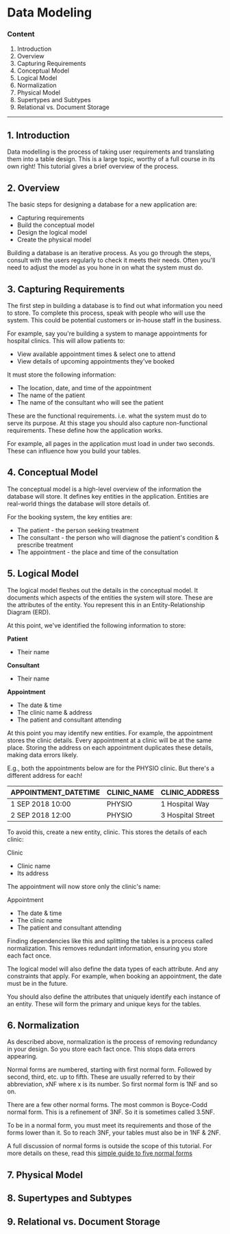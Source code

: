 # Data Modeling

### Content

1. Introduction
2. Overview
3. Capturing Requirements
4. Conceptual Model
5. Logical Model
6. Normalization
7. Physical Model
8. Supertypes and Subtypes
9. Relational vs. Document Storage

----------------------------------------------------------------------------------------------------------------------

## 1. Introduction

Data modelling is the process of taking user requirements and translating them into a table design. This is a large topic, worthy of a full course in its own right! This tutorial gives a brief overview of the process.

## 2. Overview

The basic steps for designing a database for a new application are:

- Capturing requirements
- Build the conceptual model
- Design the logical model
- Create the physical model

Building a database is an iterative process. As you go through the steps, consult with the users regularly to check it meets their needs. Often you'll need to adjust the model as you hone in on what the system must do.

## 3. Capturing Requirements

The first step in building a database is to find out what information you need to store. To complete this process, speak with people who will use the system. This could be potential customers or in-house staff in the business.

For example, say you're building a system to manage appointments for hospital clinics. This will allow patients to:

- View available appointment times & select one to attend
- View details of upcoming appointments they've booked

It must store the following information:

- The location, date, and time of the appointment
- The name of the patient
- The name of the consultant who will see the patient

These are the functional requirements. i.e. what the system must do to serve its purpose. At this stage you should also capture non-functional requirements. These define how the application works.

For example, all pages in the application must load in under two seconds. These can influence how you build your tables.

## 4. Conceptual Model

The conceptual model is a high-level overview of the information the database will store. It defines key entities in the application. Entities are real-world things the database will store details of.

For the booking system, the key entities are:

- The patient - the person seeking treatment
- The consultant - the person who will diagnose the patient's condition & prescribe treatment
- The appointment - the place and time of the consultation

## 5. Logical Model

The logical model fleshes out the details in the conceptual model. It documents which aspects of the entities the system will store. These are the attributes of the entity. You represent this in an Entity-Relationship Diagram (ERD).

At this point, we've identified the following information to store:

__Patient__
- Their name

__Consultant__

- Their name

__Appointment__
- The date & time
- The clinic name & address
- The patient and consultant attending

At this point you may identify new entities. For example, the appointment stores the clinic details. Every appointment at a clinic will be at the same place. Storing the address on each appointment duplicates these details, making data errors likely.

E.g., both the appointments below are for the PHYSIO clinic. But there's a different address for each!

| APPOINTMENT_DATETIME      | CLINIC_NAME      | CLINIC_ADDRESS
| ------------------------- | ---------------- | --------------
| 1 SEP 2018 10:00          | PHYSIO           | 1 Hospital Way
| 2 SEP 2018 12:00          | PHYSIO           | 3 Hospital Street

To avoid this, create a new entity, clinic. This stores the details of each clinic:

Clinic
- Clinic name
- Its address

The appointment will now store only the clinic's name:

Appointment
- The date & time
- The clinic name
- The patient and consultant attending

Finding dependencies like this and splitting the tables is a process called normalization. This removes redundant information, ensuring you store each fact once.

The logical model will also define the data types of each attribute. And any constraints that apply. For example, when booking an appointment, the date must be in the future.

You should also define the attributes that uniquely identify each instance of an entity. These will form the primary and unique keys for the tables.

## 6. Normalization

As described above, normalization is the process of removing redundancy in your design. So you store each fact once. This stops data errors appearing.

Normal forms are numbered, starting with first normal form. Followed by second, third, etc. up to fifth. These are usually referred to by their abbreviation, xNF where x is its number. So first normal form is 1NF and so on.

There are a few other normal forms. The most common is Boyce-Codd normal form. This is a refinement of 3NF. So it is sometimes called 3.5NF.

To be in a normal form, you must meet its requirements and those of the forms lower than it. So to reach 3NF, your tables must also be in 1NF & 2NF.

A full discussion of normal forms is outside the scope of this tutorial. For more details on these, read this [simple guide to five normal forms](https://www.bkent.net/Doc/simple5.htm)

## 7. Physical Model
## 8. Supertypes and Subtypes
## 9. Relational vs. Document Storage
